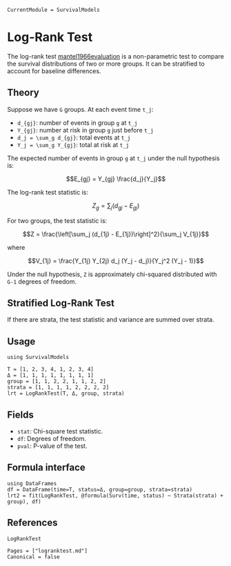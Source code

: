 ```@meta
CurrentModule = SurvivalModels
```

# Log-Rank Test

The log-rank test [mantel1966evaluation](@cite) is a non-parametric test to compare the survival distributions of two or more groups. It can be stratified to account for baseline differences.

## Theory

Suppose we have ``G`` groups. At each event time ``t_j``:

- ``d_{gj}``: number of events in group ``g`` at ``t_j``
- ``Y_{gj}``: number at risk in group ``g`` just before ``t_j``
- ``d_j = \sum_g d_{gj}``: total events at ``t_j``
- ``Y_j = \sum_g Y_{gj}``: total at risk at ``t_j``

The expected number of events in group ``g`` at ``t_j`` under the null hypothesis is:

```math
E_{gj} = Y_{gj} \frac{d_j}{Y_j}
```

The log-rank test statistic is:

```math
Z_g = \sum_j (d_{gj} - E_{gj})
```

For two groups, the test statistic is:

```math
Z = \frac{\left[\sum_j (d_{1j} - E_{1j})\right]^2}{\sum_j V_{1j}}
```

where

```math
V_{1j} = \frac{Y_{1j} Y_{2j} d_j (Y_j - d_j)}{Y_j^2 (Y_j - 1)}
```

Under the null hypothesis, ``Z`` is approximately chi-squared distributed with ``G-1`` degrees of freedom.

## Stratified Log-Rank Test

If there are strata, the test statistic and variance are summed over strata.

## Usage

```@example 1
using SurvivalModels

T = [1, 2, 3, 4, 1, 2, 3, 4]
Δ = [1, 1, 1, 1, 1, 1, 1, 1]
group = [1, 1, 2, 2, 1, 1, 2, 2]
strata = [1, 1, 1, 1, 2, 2, 2, 2]
lrt = LogRankTest(T, Δ, group, strata)
```

## Fields

- `stat`: Chi-square test statistic.
- `df`: Degrees of freedom.
- `pval`: P-value of the test.

## Formula interface

```@example 1
using DataFrames
df = DataFrame(time=T, status=Δ, group=group, strata=strata)
lrt2 = fit(LogRankTest, @formula(Surv(time, status) ~ Strata(strata) + group), df)
```

## References

```@docs
LogRankTest
```

```@bibliography
Pages = ["logranktest.md"]
Canonical = false
```